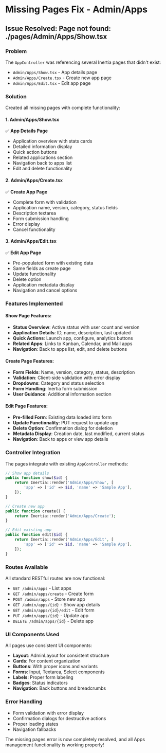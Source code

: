 # Missing Pages Fix - Admin/Apps

## Issue Resolved: Page not found: ./pages/Admin/Apps/Show.tsx

### Problem
The `AppController` was referencing several Inertia pages that didn't exist:
- `Admin/Apps/Show.tsx` - App details page
- `Admin/Apps/Create.tsx` - Create new app page  
- `Admin/Apps/Edit.tsx` - Edit app page

### Solution
Created all missing pages with complete functionality:

#### 1. **Admin/Apps/Show.tsx**
✅ **App Details Page**
- Application overview with stats cards
- Detailed information display
- Quick action buttons
- Related applications section
- Navigation back to apps list
- Edit and delete functionality

#### 2. **Admin/Apps/Create.tsx**
✅ **Create App Page**
- Complete form with validation
- Application name, version, category, status fields
- Description textarea
- Form submission handling
- Error display
- Cancel functionality

#### 3. **Admin/Apps/Edit.tsx**
✅ **Edit App Page**
- Pre-populated form with existing data
- Same fields as create page
- Update functionality
- Delete option
- Application metadata display
- Navigation and cancel options

### Features Implemented

#### Show Page Features:
- **Status Overview**: Active status with user count and version
- **Application Details**: ID, name, description, last updated
- **Quick Actions**: Launch app, configure, analytics buttons
- **Related Apps**: Links to Kanban, Calendar, and Mail apps
- **Navigation**: Back to apps list, edit, and delete buttons

#### Create Page Features:
- **Form Fields**: Name, version, category, status, description
- **Validation**: Client-side validation with error display
- **Dropdowns**: Category and status selection
- **Form Handling**: Inertia form submission
- **User Guidance**: Additional information section

#### Edit Page Features:
- **Pre-filled Form**: Existing data loaded into form
- **Update Functionality**: PUT request to update app
- **Delete Option**: Confirmation dialog for deletion
- **Metadata Display**: Creation date, last modified, current status
- **Navigation**: Back to apps or view app details

### Controller Integration

The pages integrate with existing `AppController` methods:

```php
// Show app details
public function show($id) {
    return Inertia::render('Admin/Apps/Show', [
        'app' => ['id' => $id, 'name' => 'Sample App'],
    ]);
}

// Create new app
public function create() {
    return Inertia::render('Admin/Apps/Create');
}

// Edit existing app
public function edit($id) {
    return Inertia::render('Admin/Apps/Edit', [
        'app' => ['id' => $id, 'name' => 'Sample App'],
    ]);
}
```

### Routes Available

All standard RESTful routes are now functional:
- `GET /admin/apps` - List apps
- `GET /admin/apps/create` - Create form
- `POST /admin/apps` - Store new app
- `GET /admin/apps/{id}` - Show app details
- `GET /admin/apps/{id}/edit` - Edit form
- `PUT /admin/apps/{id}` - Update app
- `DELETE /admin/apps/{id}` - Delete app

### UI Components Used

All pages use consistent UI components:
- **Layout**: AdminLayout for consistent structure
- **Cards**: For content organization
- **Buttons**: With proper icons and variants
- **Forms**: Input, Textarea, Select components
- **Labels**: Proper form labeling
- **Badges**: Status indicators
- **Navigation**: Back buttons and breadcrumbs

### Error Handling

- Form validation with error display
- Confirmation dialogs for destructive actions
- Proper loading states
- Navigation fallbacks

The missing pages error is now completely resolved, and all Apps management functionality is working properly!
